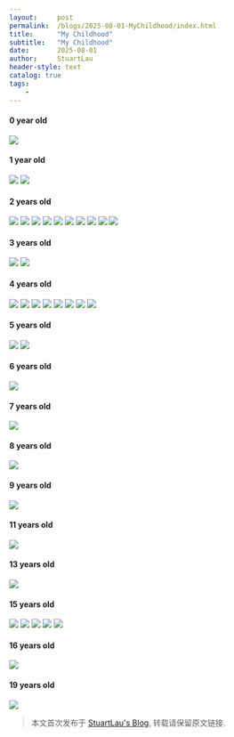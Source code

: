 ```yaml
---
layout:     post
permalink:  /blogs/2025-08-01-MyChildhood/index.html
title:      "My Childhood"
subtitle:   "My Childhood"
date:       2025-08-01
author:     StuartLau
header-style: text
catalog: true
tags:
    - 
---
```

#### 0 year old
<div>
<img src="/images/in-post/MyChildhood-0y-1.jpg">
</div>

#### 1 year old
<div>
<img src="/images/in-post/MyChildhood-1y-1.jpg">
<img src="/images/in-post/MyChildhood-1y-2.jpg">
</div>

#### 2 years old
<div>
<img src="/images/in-post/MyChildhood-2y-1.jpg">
<img src="/images/in-post/MyChildhood-2y-2.jpg">
<img src="/images/in-post/MyChildhood-2y-3.jpg">
<img src="/images/in-post/MyChildhood-2y-4.jpg">
<img src="/images/in-post/MyChildhood-2y-5.jpg">
<img src="/images/in-post/MyChildhood-2y-6.jpg">
<img src="/images/in-post/MyChildhood-2y-7.jpg">
<img src="/images/in-post/MyChildhood-2y-8.jpg">
<img src="/images/in-post/MyChildhood-2y-9.jpg">
<img src="/images/in-post/MyChildhood-2y-10.jpg">
</div>

#### 3 years old
<div>
<img src="/images/in-post/MyChildhood-3y-1.jpg">
<img src="/images/in-post/MyChildhood-3y-2.jpg">
</div>

#### 4 years old
<div>
<img src="/images/in-post/MyChildhood-4y-1.jpg">
<img src="/images/in-post/MyChildhood-4y-2.jpg">
<img src="/images/in-post/MyChildhood-4y-3.jpg">
<img src="/images/in-post/MyChildhood-4y-4.jpg">
<img src="/images/in-post/MyChildhood-4y-5.jpg">
<img src="/images/in-post/MyChildhood-4y-6.jpg">
<img src="/images/in-post/MyChildhood-4y-7.jpg">
<img src="/images/in-post/MyChildhood-4y-8.jpg">
</div>

#### 5 years old
<div>
<img src="/images/in-post/MyChildhood-5y-1.jpg">
<img src="/images/in-post/MyChildhood-5y-2.jpg">
</div>

#### 6 years old
<div>
<img src="/images/in-post/MyChildhood-6y-1.jpg">
</div>

#### 7 years old
<div>
<img src="/images/in-post/MyChildhood-7y-1.jpg">
</div>

#### 8 years old
<div>
<img src="/images/in-post/MyChildhood-8y-1.jpg">
</div>

#### 9 years old
<div>
<img src="/images/in-post/MyChildhood-9y-1.jpg">
</div>

#### 11 years old
<div>
<img src="/images/in-post/MyChildhood-11y-1.jpg">
</div>

#### 13 years old
<div>
<img src="/images/in-post/MyChildhood-13y-1.jpg">
</div>

#### 15 years old
<div>
<img src="/images/in-post/MyChildhood-15y-1.jpg">
<img src="/images/in-post/MyChildhood-15y-2.jpg">
<img src="/images/in-post/MyChildhood-15y-3.jpg">
<img src="/images/in-post/MyChildhood-15y-4.jpg">
<img src="/images/in-post/MyChildhood-15y-5.jpg">
</div>

#### 16 years old
<div>
<img src="/images/in-post/MyChildhood-16y-1.jpg">
</div>

#### 19 years old
<div>
<img src="/images/in-post/MyChildhood-19y-1.jpg">
</div>


> 本文首次发布于 [StuartLau's Blog](https://stuartlau.github.io), 转载请保留原文链接.
